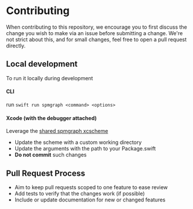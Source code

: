 # Contributing

When contributing to this repository, we encourage you to first discuss the change you wish to make via an issue before submitting a change. 
We're not strict about this, and for small changes, feel free to open a pull request directly.

## Local development
To run it locally during development

#### CLI
run `swift run spmgraph <command> <options>`

#### Xcode (with the debugger attached)

Leverage the [shared spmgraph xcscheme](./.swiftpm/xcode/xcshareddata/xcschemes/spmgraph.xcscheme)
  - Update the scheme with a custom working directory
  - Update the arguments with the path to your Package.swift
  - **Do not commit** such changes

## Pull Request Process

- Aim to keep pull requests scoped to one feature to ease review
- Add tests to verify that the changes work (if possible)
- Include or update documentation for new or changed features
